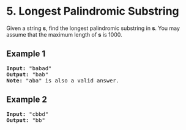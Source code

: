 # 5. Longest Palindromic Substring

Given a string **s**, find the longest palindromic substring in **s**. You may assume that the maximum length of **s** is 1000.

## Example 1

<pre>
<b>Input:</b> "babad"
<b>Output:</b> "bab"
<b>Note:</b> "aba" is also a valid answer.
</pre>

## Example 2

<pre>
<b>Input:</b> "cbbd"
<b>Output:</b> "bb"
</pre>
